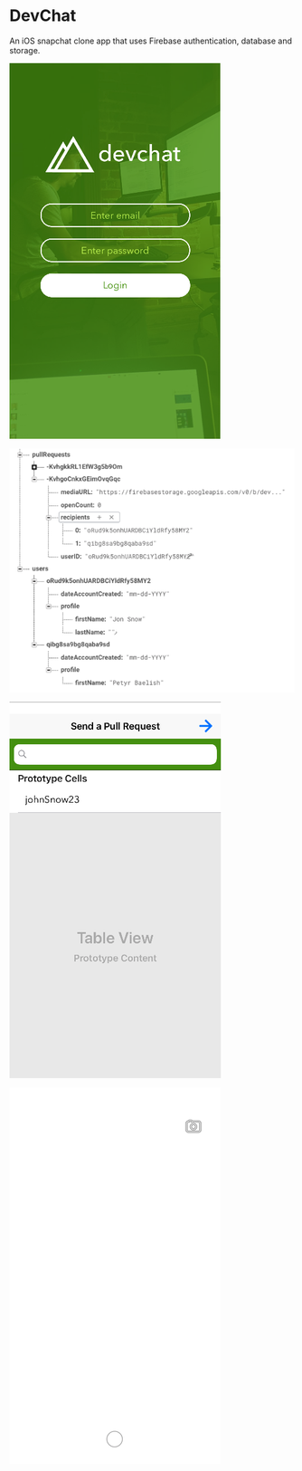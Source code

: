 # DevChat
An iOS snapchat clone app that uses Firebase authentication, database and storage.

![Main](Screenshots/Main.png)



![Data Model](Screenshots/DataModel.png)



![SendSnap](Screenshots/SendSnap.png)



![Camera](Screenshots/Camera.png)